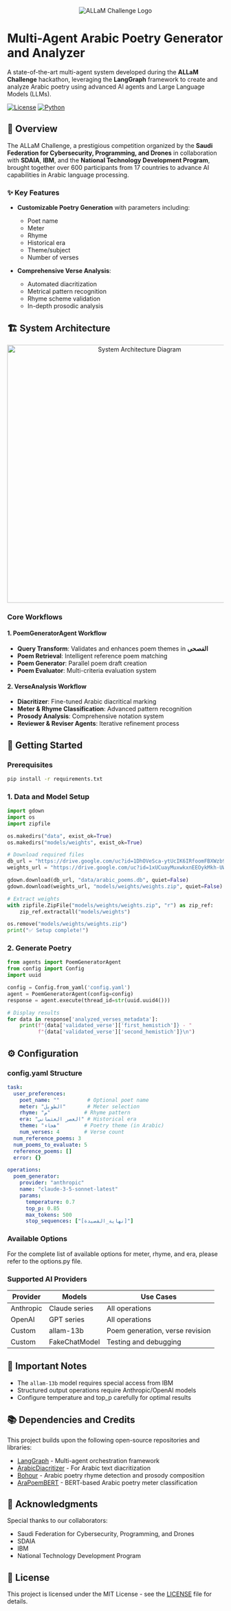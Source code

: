 <p align="center">
  <img src="images/allam_pic.png" alt="ALLaM Challenge Logo"> <br>
</p>

# Multi-Agent Arabic Poetry Generator and Analyzer

A state-of-the-art multi-agent system developed during the **ALLaM Challenge** hackathon, leveraging the **LangGraph** framework to create and analyze Arabic poetry using advanced AI agents and Large Language Models (LLMs).

[![License](https://img.shields.io/badge/License-MIT-blue.svg)](LICENSE)
[![Python](https://img.shields.io/badge/Python-3.11-blue)](https://www.python.org/)

## 🌟 Overview

The ALLaM Challenge, a prestigious competition organized by the **Saudi Federation for Cybersecurity, Programming, and Drones** in collaboration with **SDAIA**, **IBM**, and the **National Technology Development Program**, brought together over 600 participants from 17 countries to advance AI capabilities in Arabic language processing.

### ✨ Key Features
- **Customizable Poetry Generation** with parameters including:
  - Poet name
  - Meter
  - Rhyme
  - Historical era
  - Theme/subject
  - Number of verses

- **Comprehensive Verse Analysis**:
  - Automated diacritization
  - Metrical pattern recognition
  - Rhyme scheme validation
  - In-depth prosodic analysis

## 🏗️ System Architecture
<p align="center">
  <img src="images/system_diagram.png" height="600px" alt="System Architecture Diagram"> <br>
</p>

### Core Workflows

#### 1. PoemGeneratorAgent Workflow
- **Query Transform**: Validates and enhances poem themes in **الفصحى**
- **Poem Retrieval**: Intelligent reference poem matching
- **Poem Generator**: Parallel poem draft creation
- **Poem Evaluator**: Multi-criteria evaluation system

#### 2. VerseAnalysis Workflow
- **Diacritizer**: Fine-tuned Arabic diacritical marking
- **Meter & Rhyme Classification**: Advanced pattern recognition
- **Prosody Analysis**: Comprehensive notation system
- **Reviewer & Reviser Agents**: Iterative refinement process

## 🚀 Getting Started

### Prerequisites
```bash
pip install -r requirements.txt
```

### 1. Data and Model Setup
```python
import gdown
import os
import zipfile

os.makedirs("data", exist_ok=True)
os.makedirs("models/weights", exist_ok=True)

# Download required files
db_url = "https://drive.google.com/uc?id=1DhOVeSca-ytUcIK6IRfoomFBXWzb9rNR"
weights_url = "https://drive.google.com/uc?id=1xUCuayMuxwkxnEEOykMkh-UWhEKbY1jv"

gdown.download(db_url, "data/arabic_poems.db", quiet=False)
gdown.download(weights_url, "models/weights/weights.zip", quiet=False)

# Extract weights
with zipfile.ZipFile("models/weights/weights.zip", "r") as zip_ref:
    zip_ref.extractall("models/weights")

os.remove("models/weights/weights.zip")
print("✅ Setup complete!")
```

### 2. Generate Poetry
```python
from agents import PoemGeneratorAgent
from config import Config
import uuid

config = Config.from_yaml('config.yaml')
agent = PoemGeneratorAgent(config=config)
response = agent.execute(thread_id=str(uuid.uuid4()))

# Display results
for data in response['analyzed_verses_metadata']:
    print(f"{data['validated_verse']['first_hemistich']} - "
          f"{data['validated_verse']['second_hemistich']}\n")
```

## ⚙️ Configuration

### config.yaml Structure
```yaml
task:
  user_preferences:
    poet_name: ""         # Optional poet name
    meter: "الطويل"       # Meter selection
    rhyme: "م"           # Rhyme pattern
    era: "العصر العثماني" # Historical era
    theme: "هجاء"        # Poetry theme (in Arabic)
    num_verses: 4        # Verse count
  num_reference_poems: 3
  num_poems_to_evaluate: 5
  reference_poems: []
  error: {}

operations:
  poem_generator:
    provider: "anthropic"
    name: "claude-3-5-sonnet-latest"
    params:
      temperature: 0.7
      top_p: 0.85
      max_tokens: 500
      stop_sequences: ["[نهاية_القصيدة]"]
```

### Available Options
For the complete list of available options for meter, rhyme, and era, please refer to the options.py file. 

### Supported AI Providers
| Provider | Models | Use Cases |
|----------|--------|-----------|
| Anthropic | Claude series | All operations |
| OpenAI | GPT series | All operations |
| Custom | allam-13b | Poem generation, verse revision |
| Custom | FakeChatModel | Testing and debugging |

## 📝 Important Notes
- The `allam-13b` model requires special access from IBM
- Structured output operations require Anthropic/OpenAI models
- Configure temperature and top_p carefully for optimal results

## 📚 Dependencies and Credits
This project builds upon the following open-source repositories and libraries:
- [LangGraph](https://github.com/langchain-ai/langgraph) - Multi-agent orchestration framework
- [ArabicDiacritizer](https://github.com/zaidalyafeai/Arabic_Diacritization) - For Arabic text diacritization
- [Bohour](https://github.com/ARBML/Bohour) - Arabic poetry rhyme detection and prosody composition
- [AraPoemBERT](https://github.com/FaisalQarah/araPoemBERT/tree/main) - BERT-based Arabic poetry meter classification
<!-- Add other repositories you've used -->

## 🤝 Acknowledgments
Special thanks to our collaborators:
- Saudi Federation for Cybersecurity, Programming, and Drones
- SDAIA
- IBM
- National Technology Development Program

## 📄 License
This project is licensed under the MIT License - see the [LICENSE](LICENSE) file for details.
